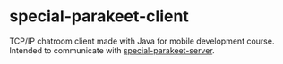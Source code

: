 # special-parakeet-client
TCP/IP chatroom client made with Java for mobile development course. Intended to communicate with [special-parakeet-server](https://github.com/Hare-J/special-parakeet-server).
